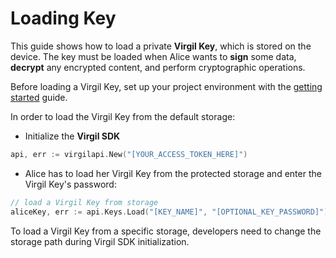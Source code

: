 # Loading Key

This guide shows how to load a private **Virgil Key**, which is stored on the device. The key must be loaded when Alice wants to **sign** some data, **decrypt** any encrypted content, and perform cryptographic operations.

Before loading a Virgil Key, set up your project environment with the [getting started](https://github.com/VirgilSecurity/virgil-go-php/blob/docs-review/documentation/guides/configuration/client-configuration.md) guide.

In order to load the Virgil Key from the default storage:

- Initialize the **Virgil SDK**

```go
api, err := virgilapi.New("[YOUR_ACCESS_TOKEN_HERE]")
```


- Alice has to load her Virgil Key from the protected storage and enter the Virgil Key's password:

```go
// load a Virgil Key from storage
aliceKey, err := api.Keys.Load("[KEY_NAME]", "[OPTIONAL_KEY_PASSWORD]")
```

To load a Virgil Key from a specific storage, developers need to change the storage path during Virgil SDK initialization.
